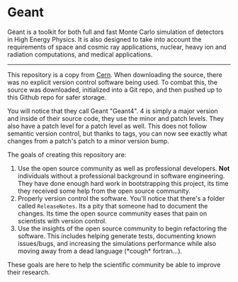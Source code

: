 # Geant

Geant is a toolkit for both full and fast Monte Carlo simulation of detectors in High Energy Physics. It is also designed to take into account the requirements of space and cosmic ray applications, nuclear, heavy ion and radiation computations, and medical applications.

---

This repository is a copy from [Cern](http://geant4.web.cern.ch/geant4/support/userdocuments.shtml).
When downloading the source, there was no explicit version control software being used.
To combat this, the source was downloaded, initialized into a Git repo, and then pushed up to this Github repo for safer storage.

You will notice that they call Geant "Geant4".
4 is simply a major version and inside of their source code, they use the minor and patch levels.
They also have a patch level for a patch level as well.
This does not follow semantic version control, but thanks to tags, you can now see exactly what changes from a patch's patch to a minor version bump.

The goals of creating this repository are:

  1. Use the open source community as well as professional developers. __Not__ individuals without a professional background in software engineering. They have done enough hard work in bootstrapping this project, its time they received some help from the open source community.
  2. Properly version control the software. You'll notice that there's a folder called `ReleaseNotes`. Its a pity that someone had to document the changes. Its time the open source community eases that pain on scientists with version control.
  3. Use the insights of the open source community to begin refactoring the software. This includes helping generate tests, documenting known issues/bugs, and increasing the simulations performance while also moving away from a dead language (\*cough\* fortran...).

These goals are here to help the scientific community be able to improve their research.
